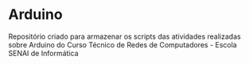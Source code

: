 # Arduino
Repositório criado para armazenar os scripts das atividades realizadas sobre Arduino do Curso Técnico de Redes de Computadores - Escola SENAI de Informática
